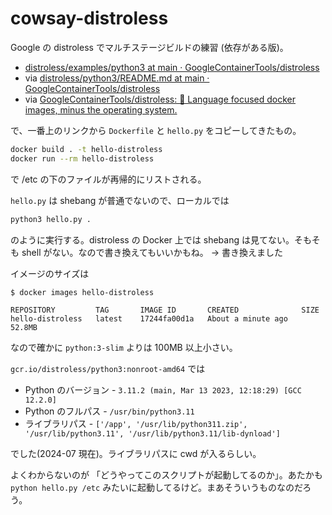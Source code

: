 # cowsay-distroless

Google の distroless でマルチステージビルドの練習 (依存がある版)。

- [distroless/examples/python3 at main · GoogleContainerTools/distroless](https://github.com/GoogleContainerTools/distroless/tree/main/examples/python3)
- via [distroless/python3/README.md at main · GoogleContainerTools/distroless](https://github.com/GoogleContainerTools/distroless/blob/main/python3/README.md)
- via [GoogleContainerTools/distroless: 🥑 Language focused docker images, minus the operating system.](https://github.com/GoogleContainerTools/distroless/tree/main)

で、一番上のリンクから `Dockerfile` と `hello.py` をコピーしてきたもの。

```sh
docker build . -t hello-distroless
docker run --rm hello-distroless
```

で /etc の下のファイルが再帰的にリストされる。

`hello.py` は shebang が普通でないので、ローカルでは

```sh
python3 hello.py .
```

のように実行する。distroless の Docker 上では shebang は見てない。そもそも shell がない。なので書き換えてもいいかもね。
→ 書き換えました

イメージのサイズは

```console
$ docker images hello-distroless

REPOSITORY         TAG       IMAGE ID       CREATED              SIZE
hello-distroless   latest    17244fa00d1a   About a minute ago   52.8MB
```

なので確かに `python:3-slim` よりは 100MB 以上小さい。

`gcr.io/distroless/python3:nonroot-amd64` では

- Python のバージョン - `3.11.2 (main, Mar 13 2023, 12:18:29) [GCC 12.2.0]`
- Python のフルパス - `/usr/bin/python3.11`
- ライブラリパス - `['/app', '/usr/lib/python311.zip', '/usr/lib/python3.11', '/usr/lib/python3.11/lib-dynload']`

でした(2024-07 現在)。ライブラリパスに cwd が入るらしい。

よくわからないのが
「どうやってこのスクリプトが起動してるのか」。あたかも `python hello.py /etc` みたいに起動してるけど。まあそういうものなのだろう。
